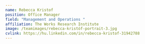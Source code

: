 ```yaml
---
name: Rebecca Kristof
position: Office Manager
field: "Management and Operations "
affiliation: The Works Research Institute
image: /teamimages/rebecca-kristóf-portrait-3.jpg
cvlink: https://hu.linkedin.com/in/rebecca-kristof-31942788
---
```

